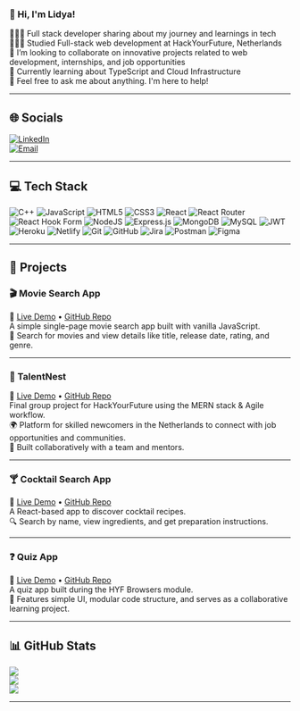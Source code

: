 ### 👋 Hi, I'm Lidya!

👩🏻‍💻 Full stack developer sharing about my journey and learnings in tech  
👩🏻‍🎓 Studied Full-stack web development at HackYourFuture, Netherlands  
🕺 I’m looking to collaborate on innovative projects related to web development, internships, and job opportunities  
💭 Currently learning about TypeScript and Cloud Infrastructure  
💬 Feel free to ask me about anything. I'm here to help!

---

## 🌐 Socials

[![LinkedIn](https://img.shields.io/badge/LinkedIn-%230077B5.svg?logo=linkedin&logoColor=white)](https://linkedin.com/in/lidyahiwot)  
[![Email](https://img.shields.io/badge/Email-D14836?logo=gmail&logoColor=white)](mailto:lidya4world@gmail.com)

---

## 💻 Tech Stack

![C++](https://img.shields.io/badge/c++-%2300599C.svg?style=for-the-badge&logo=c%2B%2B&logoColor=white)
![JavaScript](https://img.shields.io/badge/javascript-%23323330.svg?style=for-the-badge&logo=javascript&logoColor=%23F7DF1E)
![HTML5](https://img.shields.io/badge/html5-%23E34F26.svg?style=for-the-badge&logo=html5&logoColor=white)
![CSS3](https://img.shields.io/badge/css3-%231572B6.svg?style=for-the-badge&logo=css3&logoColor=white)
![React](https://img.shields.io/badge/react-%2320232a.svg?style=for-the-badge&logo=react&logoColor=%2361DAFB)
![React Router](https://img.shields.io/badge/React_Router-CA4245?style=for-the-badge&logo=react-router&logoColor=white)
![React Hook Form](https://img.shields.io/badge/React%20Hook%20Form-%23EC5990.svg?style=for-the-badge&logo=reacthookform&logoColor=white)
![NodeJS](https://img.shields.io/badge/node.js-6DA55F?style=for-the-badge&logo=node.js&logoColor=white)
![Express.js](https://img.shields.io/badge/express.js-%23404d59.svg?style=for-the-badge&logo=express&logoColor=%2361DAFB)
![MongoDB](https://img.shields.io/badge/MongoDB-%234ea94b.svg?style=for-the-badge&logo=mongodb&logoColor=white)
![MySQL](https://img.shields.io/badge/mysql-4479A1.svg?style=for-the-badge&logo=mysql&logoColor=white)
![JWT](https://img.shields.io/badge/JWT-black?style=for-the-badge&logo=JSON%20web%20tokens)
![Heroku](https://img.shields.io/badge/heroku-%23430098.svg?style=for-the-badge&logo=heroku&logoColor=white)
![Netlify](https://img.shields.io/badge/netlify-%23000000.svg?style=for-the-badge&logo=netlify&logoColor=#00C7B7)
![Git](https://img.shields.io/badge/git-%23F05033.svg?style=for-the-badge&logo=git&logoColor=white)
![GitHub](https://img.shields.io/badge/github-%23121011.svg?style=for-the-badge&logo=github&logoColor=white)
![Jira](https://img.shields.io/badge/jira-%230A0FFF.svg?style=for-the-badge&logo=jira&logoColor=white)
![Postman](https://img.shields.io/badge/Postman-FF6C37?style=for-the-badge&logo=postman&logoColor=white)
![Figma](https://img.shields.io/badge/figma-%23F24E1E.svg?style=for-the-badge&logo=figma&logoColor=white)

---

## 🚀 Projects

### 🎬 Movie Search App  
🔗 [Live Demo](https://lidyat21.github.io/Movies-HYF/) • [GitHub Repo](https://github.com/lidyat21/Movies-HYF)  
A simple single-page movie search app built with vanilla JavaScript.  
🔎 Search for movies and view details like title, release date, rating, and genre.

---

### 💼 TalentNest  
🔗 [Live Demo](https://c51b.hyf.dev/) • [GitHub Repo](https://github.com/HackYourFuture-CPH/class51-final-project)  
Final group project for HackYourFuture using the MERN stack & Agile workflow.  
🌍 Platform for skilled newcomers in the Netherlands to connect with job opportunities and communities.  
🤝 Built collaboratively with a team and mentors.

---

### 🍸 Cocktail Search App  
🔗 [Live Demo](https://cocktail-party-drink.netlify.app/) • [GitHub Repo](https://github.com/lidyat21/cocktail-party)  
A React-based app to discover cocktail recipes.  
🔍 Search by name, view ingredients, and get preparation instructions.

---

### ❓ Quiz App  
🔗 [Live Demo](https://lidyat21.github.io/Quiz-/) • [GitHub Repo](https://github.com/lidyat21/Quiz-)  
A quiz app built during the HYF Browsers module.  
🧠 Features simple UI, modular code structure, and serves as a collaborative learning project.

---

## 📊 GitHub Stats

![](https://github-readme-stats.vercel.app/api?username=lidyat21&theme=dark&hide_border=false&include_all_commits=false&count_private=false)  
![](https://nirzak-streak-stats.vercel.app/?user=lidyat21&theme=dark&hide_border=false)  
![](https://github-readme-stats.vercel.app/api/top-langs/?username=lidyat21&theme=dark&hide_border=false&layout=compact)

---
